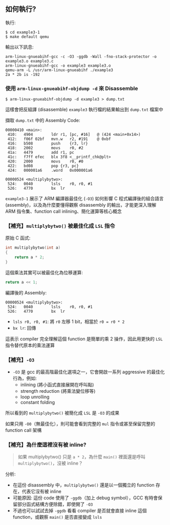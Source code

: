 ## 如何執行?
執行:
```
$ cd example3-1
$ make default qemu
```

輸出以下訊息:
```
arm-linux-gnueabihf-gcc -c -O3 -ggdb -Wall -fno-stack-protector -o example3.o example3.c
arm-linux-gnueabihf-gcc -o example3 example3.o
qemu-arm -L /usr/arm-linux-gnueabihf ./example3
2a * 2b is -192
```

### 使用 `arm-linux-gnueabihf-objdump -d` 來 Disassemble
```
$ arm-linux-gnueabihf-objdump -d example3 > dump.txt
```
這樣會把反組譯 (disassemble) `example3` 執行檔的結果輸出到 `dump.txt` 檔案中

擷取 `dump.txt` 中的 Assembly Code:
```arm
00000410 <main>:
 410:	4904      	ldr	r1, [pc, #16]	@ (424 <main+0x14>)
 412:	f06f 02bf 	mvn.w	r2, #191	@ 0xbf
 416:	b508      	push	{r3, lr}
 418:	2002      	movs	r0, #2
 41a:	4479      	add	r1, pc
 41c:	f7ff efec 	blx	3f8 <__printf_chk@plt>
 420:	2000      	movs	r0, #0
 422:	bd08      	pop	{r3, pc}
 424:	000001a6 	.word	0x000001a6

00000524 <multiplybytwo>:
 524:	0040      	lsls	r0, r0, #1
 526:	4770      	bx	lr
```

`example3-1` 展示了 ARM 編譯器最佳化 (`-O3`) 如何影響 C 程式編譯後的組合語言 (assembly)，以及為什麼要懂得觀察 disassembly 的輸出，才能更深入理解 ARM 指令集、function call inlining、簡化運算等核心概念

### 【補充】`multiplybytwo()` 被最佳化成 `LSL` 指令
原始 C 函式:
```c
int multiplybytwo(int a)
{
    return a * 2;
}
```

這個乘法其實可以被最佳化為位移運算: 

```c
return a << 1;
```

編譯後的 Assembly:
```arm
00000524 <multiplybytwo>:
 524:	0040      	lsls	r0, r0, #1
 526:	4770      	bx	lr
```

- `lsls r0, r0, #1`: 將 `r0` 左移 1 bit，相當於 `r0 = r0 * 2`
- `bx lr`: 回傳

這表示 compiler 完全理解這個 function 是簡單的乘 2 操作，因此用更快的 `LSL` 指令替代原本的乘法運算

### 【補充】`-O3`
- `-O3` 是 gcc 的最高階最佳化選項之一，它會開啟一系列 aggressive 的最佳化行為，例如:
  - inlining (將小函式直接展開在呼叫點)
  - strength reduction (將乘法變位移等)
  - loop unrolling
  - constant folding

所以看到的 `multiplybytwo()` 被簡化成 `LSL` 是 `-O3` 的成果

如果只用 `-O0`（無最佳化），則可能會看到完整的 `mul` 指令或甚至保留完整的 function call 架構

### 【補充】為什麼這裡沒有被 inline?
> 如果 multiplybytwo() 只是 `a * 2`，為什麼 `main()` 裡面還是呼叫 `multiplybytwo()`，沒被 inline？

分析: 
- 在這份 disassembly 中，`multiplybytwo()` 還是以一個獨立的 function 存在，代表它沒有被 inline
- 可能原因: 這份 code 使用了 `-ggdb`（加上 debug symbol），GCC 有時會保留部分函式結構方便除錯，即使開了 `-O3`
- 不過也可以試試去掉 `-ggdb` 看看 compiler 是否就會直接 inline 這個 function，或觀察 `main()` 是否直接變成 `lsls`
